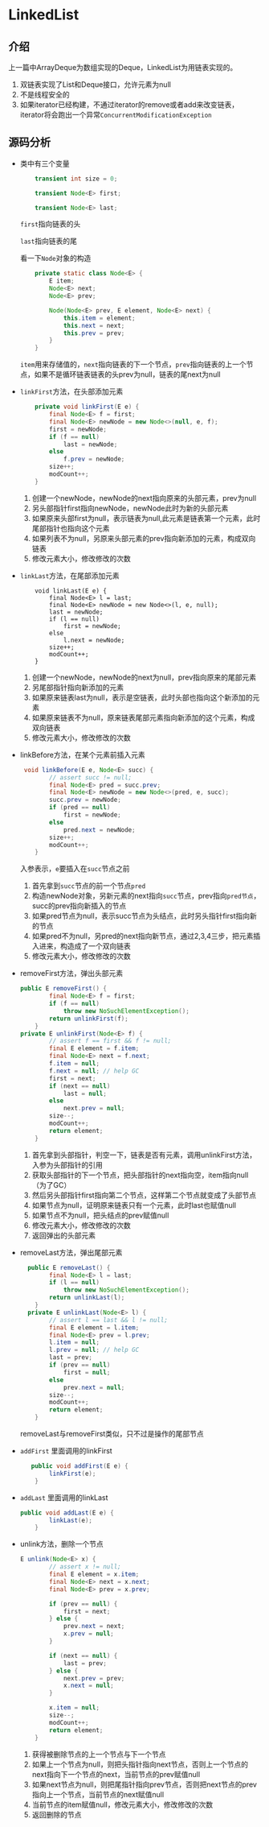 # LinkedList

## 介绍

  上一篇中ArrayDeque为数组实现的Deque，LinkedList为用链表实现的。

1. 双链表实现了List和Deque接口，允许元素为null
2. 不是线程安全的
3. 如果iterator已经构建，不通过iterator的remove或者add来改变链表，iterator将会跑出一个异常`ConcurrentModificationException`

## 源码分析

- 类中有三个变量

  ```java
      transient int size = 0;
  
      transient Node<E> first;
  
      transient Node<E> last;
  ```

  `first`指向链表的头

  `last`指向链表的尾

  看一下`Node`对象的构造

  ```java
      private static class Node<E> {
          E item;
          Node<E> next;
          Node<E> prev;
  
          Node(Node<E> prev, E element, Node<E> next) {
              this.item = element;
              this.next = next;
              this.prev = prev;
          }
      }
  ```

  `item`用来存储值的，`next`指向链表的下一个节点，`prev`指向链表的上一个节点，如果不是循环链表链表的头prev为null，链表的尾next为null

- `linkFirst`方法，在头部添加元素

  ```java
      private void linkFirst(E e) {
          final Node<E> f = first;
          final Node<E> newNode = new Node<>(null, e, f);
          first = newNode;
          if (f == null)
              last = newNode;
          else
              f.prev = newNode;
          size++;
          modCount++;
      }
  ```



  1. 创建一个newNode，newNode的next指向原来的头部元素，prev为null
  2. 另头部指针first指向newNode，newNode此时为新的头部元素
  3. 如果原来头部first为null，表示链表为null,此元素是链表第一个元素，此时尾部指针也指向这个元素
  4. 如果列表不为null，另原来头部元素的prev指向新添加的元素，构成双向链表
  5. 修改元素大小，修改修改的次数

- `linkLast`方法，在尾部添加元素

  ```
      void linkLast(E e) {
          final Node<E> l = last;
          final Node<E> newNode = new Node<>(l, e, null);
          last = newNode;
          if (l == null)
              first = newNode;
          else
              l.next = newNode;
          size++;
          modCount++;
      }
  ```

  1. 创建一个newNode，newNode的next为null，prev指向原来的尾部元素
  2. 另尾部指针指向新添加的元素
  3. 如果原来链表last为null，表示是空链表，此时头部也指向这个新添加的元素
  4. 如果原来链表不为null，原来链表尾部元素指向新添加的这个元素，构成双向链表
  5. 修改元素大小，修改修改的次数

- linkBefore方法，在某个元素前插入元素

  ```java
   void linkBefore(E e, Node<E> succ) {
          // assert succ != null;
          final Node<E> pred = succ.prev;
          final Node<E> newNode = new Node<>(pred, e, succ);
          succ.prev = newNode;
          if (pred == null)
              first = newNode;
          else
              pred.next = newNode;
          size++;
          modCount++;
      }
  ```

  入参表示，`e`要插入在`succ`节点之前

  1. 首先拿到`succ`节点的前一个节点`pred`
  2. 构造newNode对象，另新元素的next指向`succ`节点，prev指向`pred节点`，succ的prev指向新插入的节点
  3. 如果pred节点为null，表示succ节点为头结点，此时另头指针first指向新的节点
  4. 如果pred不为null，另pred的next指向新节点，通过2,3,4三步，把元素插入进来，构造成了一个双向链表
  5. 修改元素大小，修改修改的次数

- removeFirst方法，弹出头部元素

  ```java
  public E removeFirst() {
          final Node<E> f = first;
          if (f == null)
              throw new NoSuchElementException();
          return unlinkFirst(f);
      }
  private E unlinkFirst(Node<E> f) {
          // assert f == first && f != null;
          final E element = f.item;
          final Node<E> next = f.next;
          f.item = null;
          f.next = null; // help GC
          first = next;
          if (next == null)
              last = null;
          else
              next.prev = null;
          size--;
          modCount++;
          return element;
      }
  ```

  1. 首先拿到头部指针，判空一下，链表是否有元素，调用unlinkFirst方法，入参为头部指针的引用
  2. 获取头部指针的下一个节点，把头部指针的next指向空，item指向null（为了GC）
  3. 然后另头部指针first指向第二个节点，这样第二个节点就变成了头部节点
  4. 如果节点为null，证明原来链表只有一个元素，此时last也赋值null
  5. 如果节点不为null，把头结点的prev赋值null
  6. 修改元素大小，修改修改的次数
  7. 返回弹出的头部元素

- removeLast方法，弹出尾部元素

  ```java
    public E removeLast() {
          final Node<E> l = last;
          if (l == null)
              throw new NoSuchElementException();
          return unlinkLast(l);
      }
    private E unlinkLast(Node<E> l) {
          // assert l == last && l != null;
          final E element = l.item;
          final Node<E> prev = l.prev;
          l.item = null;
          l.prev = null; // help GC
          last = prev;
          if (prev == null)
              first = null;
          else
              prev.next = null;
          size--;
          modCount++;
          return element;
      }
  ```

  removeLast与removeFirst类似，只不过是操作的尾部节点

- `addFirst` 里面调用的linkFirst

  ```java
     public void addFirst(E e) {
          linkFirst(e);
      }
  ```

- `addLast` 里面调用的linkLast

  ```java
  public void addLast(E e) {
          linkLast(e);
      }
  ```


- unlink方法，删除一个节点

  ```java
  E unlink(Node<E> x) {
          // assert x != null;
          final E element = x.item;
          final Node<E> next = x.next;
          final Node<E> prev = x.prev;
  
          if (prev == null) {
              first = next;
          } else {
              prev.next = next;
              x.prev = null;
          }
  
          if (next == null) {
              last = prev;
          } else {
              next.prev = prev;
              x.next = null;
          }
  
          x.item = null;
          size--;
          modCount++;
          return element;
      }
  ```

  1. 获得被删除节点的上一个节点与下一个节点
  2. 如果上一个节点为null，则把头指针指向next节点，否则上一个节点的next指向下一个节点的next，当前节点的prev赋值null
  3. 如果next节点为null，则把尾指针指向prev节点，否则把next节点的prev指向上一个节点，当前节点的next赋值null
  4. 当前节点的item赋值null，修改元素大小，修改修改的次数
  5. 返回删除的节点